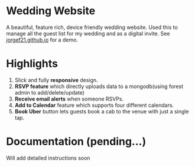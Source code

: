 # Wedding Website
A beautiful, feature rich, device friendly wedding website.
Used this to manage all the guest list for my wedding and as a digital invite.
See [jorgef21.github.io](http://perlayjorge.com/) for a demo.

# Highlights
1. Slick and fully __responsive__ design.
2. __RSVP feature__ which directly uploads data to a mongodb(using forest admin to add/delete/update)
3. __Receive email alerts__ when someone RSVPs.
4. __Add to Calendar__ feature which supports four different calendars.
5. __Book Uber__ button lets guests book a cab to the venue with just a single tap.


# Documentation (pending...)
Will add detailed instructions soon
